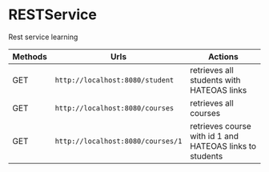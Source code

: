 # RESTService
Rest service learning

|Methods| Urls | Actions |
| --- | --- | --- |
| GET | `http://localhost:8080/student` | retrieves all students with HATEOAS links |
| GET | `http://localhost:8080/courses` | retrieves all courses |
| GET | `http://localhost:8080/courses/1` | retrieves course with id 1 and HATEOAS links to students |






